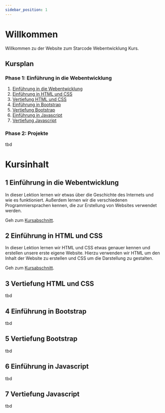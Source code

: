 ```yaml
---
sidebar_position: 1
---
```


# Willkommen

Willkommen zu der Website zum Starcode Webentwicklung Kurs.

## Kursplan

### Phase 1: Einführung in die Webentwicklung

1. [Einführung in die Webentwicklung ](#1-einführung-in-die-webentwicklung)
2. [Einführung in HTML und CSS](#2-einführung-in-html-und-css)
3. [Vertiefung HTML und CSS](#3-vertiefung-html-und-css)
4. [Einführung in Bootstrap](#4-einführung-in-bootstrap)
5. [Vertiefung Bootstrap](#5-vertiefung-bootstrap)
6. [Einführung in Javascript](#6-einführung-in-javascript)
7. [Vertiefung Javascript](#7-vertiefung-javascript)

### Phase 2: Projekte

tbd

# Kursinhalt

## 1 Einführung in die Webentwicklung

In dieser Lektion lernen wir etwas über die Geschichte des Internets und wie es funktioniert. Außerdem lernen wir die verschiedenen Programmiersprachen kennen, die zur Erstellung von Websites verwendet werden.

Geh zum [Kursabschnitt](./einführung-in-die-webentwicklung).

## 2 Einführung in HTML und CSS

In dieser Lektion lernen wir HTML und CSS etwas genauer kennen und erstellen unsere erste eigene Website. Hierzu verwenden wir HTML um den Inhalt der Website zu erstellen und CSS um die Darstellung zu gestalten.

Geh zum [Kursabschnitt](./einführung-in-html-und-css).

## 3 Vertiefung HTML und CSS

tbd

## 4 Einführung in Bootstrap

tbd

## 5 Vertiefung Bootstrap

tbd

## 6 Einführung in Javascript

tbd

## 7 Vertiefung Javascript

tbd
